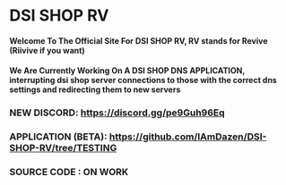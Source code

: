 # DSI SHOP RV
#### Welcome To The Official Site For DSI SHOP RV, RV stands for Revive (Riivive if you want)
#### We Are Currently Working On A DSI SHOP DNS APPLICATION, interrupting dsi shop server connections to those with the correct dns settings and redirecting them to new servers
###  NEW DISCORD: https://discord.gg/pe9Guh96Eq
### APPLICATION (BETA): https://github.com/IAmDazen/DSI-SHOP-RV/tree/TESTING
### SOURCE CODE  : ON WORK
